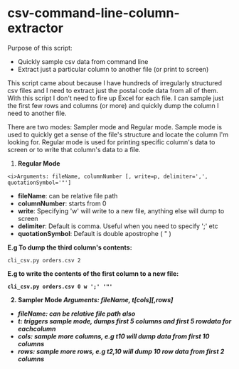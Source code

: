 csv-command-line-column-extractor
=================================

Purpose of this script:
 - Quickly sample csv data from command line
 - Extract just a particular column to another file (or print to screen)

This script came about because I have hundreds of irregularly structured csv files and I need to extract just the postal code data from all of them. With this script I don't need to fire up Excel for each file. I can sample just the first few rows and columns (or more) and quickly dump the column I need to another file. 

There are two modes: Sampler mode and Regular mode. Sample mode is used to quickly get a sense of the file's structure and locate the column I'm looking for. Regular mode is used for printing specific column's data to screen or to write that column's data to a file.


  1. <b>Regular Mode</b>
  
    <i>Arguments: fileName, columnNumber [, write=p, delimiter=',', quotationSymbol='"']  

  - <b>fileName</b>: can be relative file path
  - <b>columnNumber</b>: starts from 0
  - <b>write</b>: Specifying 'w' will write to a new file, anything else will dump to screen
  - <b>delimiter</b>: Default is comma. Useful when you need to specify ';' etc
  - <b>quotationSymbol</b>: Default is double apostrophe ( " )
  

  <b>E.g To dump the third column's contents:</b>

    cli_csv.py orders.csv 2

  <b>E.g to write the contents of the first column to a new file:

    cli_csv.py orders.csv 0 w ';' '"'

  
  2. <b>Sampler Mode</b> 
    <i>Arguments: fileName, t[cols][,rows]

  - <b>fileName</b>: can be relative file path also
  - <b>t</b>: triggers sample mode, dumps first 5 columns and first 5 rowdata for eachcolumn
  - <b>cols</b>: sample more columns, e.g t10 will dump data from first 10 columns
  - <b>rows</b>: sample more rows, e.g t2,10 will dump 10 row data from first 2 columns

